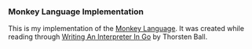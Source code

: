 ### Monkey Language Implementation

This is my implementation of the [Monkey Language](https://monkeylang.org/). It was created while reading through [Writing An Interpreter In Go](https://interpreterbook.com) by Thorsten Ball.
